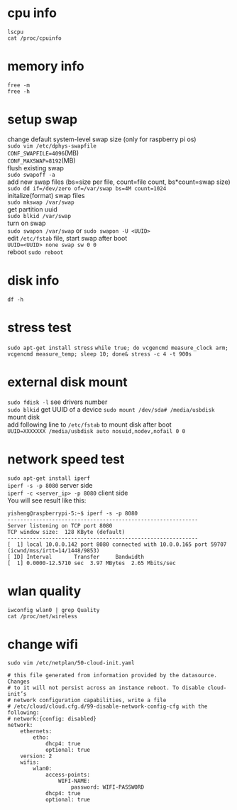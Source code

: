 # cpu info
`lscpu`  
`cat /proc/cpuinfo`  

# memory info
`free -m`  
`free -h`  

# setup swap
change default system-level swap size (only for raspberry pi os)  
`sudo vim /etc/dphys-swapfile`  
`CONF_SWAPFILE=4096`(MB)  
`CONF_MAXSWAP=8192`(MB)   
flush existing swap  
`sudo swapoff -a`  
add new swap files (bs=size per file, count=file count, bs*count=swap size)  
`sudo dd if=/dev/zero of=/var/swap bs=4M count=1024`  
initalize(format) swap files  
`sudo mkswap /var/swap`  
get partition uuid   
`sudo blkid /var/swap`  
turn on swap  
`sudo swapon /var/swap` or `sudo swapon -U <UUID>`  
edit `/etc/fstab` file, start swap after boot  
`UUID=<UUID> none swap sw 0 0`  
reboot
`sudo reboot`

# disk info
`df -h`

# stress test
`sudo apt-get install stress`
`while true; do vcgencmd measure_clock arm; vcgencmd measure_temp; sleep 10; done& stress -c 4 -t 900s`

# external disk mount
`sudo fdisk -l` see drivers number  
`sudo blkid` get UUID of a device
`sudo mount /dev/sda# /media/usbdisk` mount disk  
add following line to `/etc/fstab` to mount disk after boot  
`UUID=XXXXXXX /media/usbdisk auto nosuid,nodev,nofail 0 0`

# network speed test
`sudo apt-get install iperf`   
`iperf -s -p 8080` server side   
`iperf -c <server_ip> -p 8080` client side   
You will see result like this:   
```
yisheng@raspberrypi-5:~$ iperf -s -p 8080
------------------------------------------------------------
Server listening on TCP port 8080
TCP window size:  128 KByte (default)
------------------------------------------------------------
[  1] local 10.0.0.142 port 8080 connected with 10.0.0.165 port 59707 (icwnd/mss/irtt=14/1448/9853)
[ ID] Interval       Transfer     Bandwidth
[  1] 0.0000-12.5710 sec  3.97 MBytes  2.65 Mbits/sec
```

# wlan quality
`iwconfig wlan0 | grep Quality`   
`cat /proc/net/wireless`  

# change wifi
`sudo vim /etc/netplan/50-cloud-init.yaml`

```
# this file generated from information provided by the datasource. Changes
# to it will not persist across an instance reboot. To disable cloud-init’s
# network configuration capabilities, write a file 
# /etc/cloud/cloud.cfg.d/99-disable-network-config-cfg with the following:
# network:{config: disabled}
network:
    ethernets:
        etho:
            dhcp4: true
            optional: true
    version: 2
    wifis:
        wlan0:
            access-points:
                WIFI-NAME:
                    password: WIFI-PASSWORD
            dhcp4: true
            optional: true
```